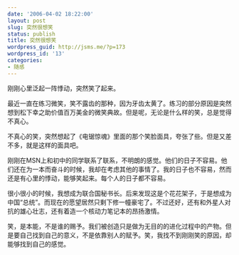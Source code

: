 ```yaml
---
date: '2006-04-02 18:22:00'
layout: post
slug: 突然很想笑
status: publish
title: 突然很想笑
wordpress_guid: http://jsms.me/?p=173
wordpress_id: '13'
categories:
- 随感
---
```


刚刚心里泛起一阵悸动，突然笑了起来。


最近一直在练习微笑，笑不露齿的那种，因为牙齿太黄了。练习的部分原因是突然想到松下幸之助价值百万美金的微笑典故。但是呢，无论是什么样的笑，总是觉得不真心。


不真心的笑，突然想起了《电锯惊魂》里面的那个笑脸面具，夸张了些。但是又差不多，就是这样的面具吧。


刚刚在MSN上和初中的同学联系了联系，不明朗的感觉。他们的日子不容易。他们还在为一本而奋斗的时候，我却在考虑其他的事情了。我的日子也不容易，然而还是有心里的悸动，能够笑起来。每个人的日子都不容易。


很小很小的时候，我想成为联合国秘书长。后来发现这是个花花架子，于是想成为中国“总统”。而现在的愿望居然只剩下修一幢豪宅了。不过还好，还有和外星人对抗的雄心壮志，还有着造一个核动力笔记本的昂扬激情。


笑，是本能，不是谁的赐予。我们被创造只是做为无目的的进化过程中的产物。但是要自己找到自己的意义，不是依靠别人的赋予。笑，我找不到刚刚笑的原因，却能够找到自己的感觉。
